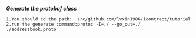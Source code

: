 ***Generate the protobuf class***
````
1.You should cd the path:  src/github.com/lvxin1986/icontract/tutorial
2.run the generate command:protoc -I=./ --go_out=./ ./addressbook.proto